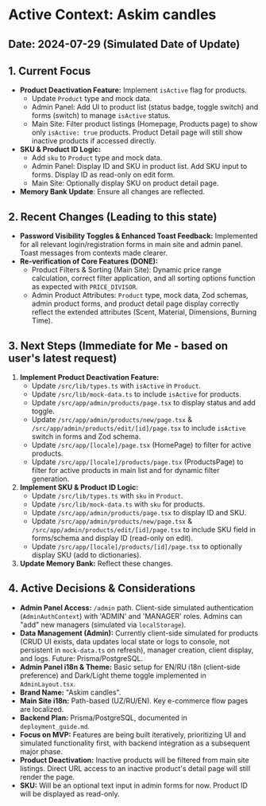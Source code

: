 
# Active Context: Askim candles

## Date: 2024-07-29 (Simulated Date of Update)

## 1. Current Focus
*   **Product Deactivation Feature:** Implement `isActive` flag for products.
    *   Update `Product` type and mock data.
    *   Admin Panel: Add UI to product list (status badge, toggle switch) and forms (switch) to manage `isActive` status.
    *   Main Site: Filter product listings (Homepage, Products page) to show only `isActive: true` products. Product Detail page will still show inactive products if accessed directly.
*   **SKU & Product ID Logic:**
    *   Add `sku` to `Product` type and mock data.
    *   Admin Panel: Display ID and SKU in product list. Add SKU input to forms. Display ID as read-only on edit form.
    *   Main Site: Optionally display SKU on product detail page.
*   **Memory Bank Update**: Ensure all changes are reflected.

## 2. Recent Changes (Leading to this state)
*   **Password Visibility Toggles & Enhanced Toast Feedback:** Implemented for all relevant login/registration forms in main site and admin panel. Toast messages from contexts made clearer.
*   **Re-verification of Core Features (DONE):**
    *   Product Filters & Sorting (Main Site): Dynamic price range calculation, correct filter application, and all sorting options function as expected with `PRICE_DIVISOR`.
    *   Admin Product Attributes: `Product` type, mock data, Zod schemas, admin product forms, and product detail page display correctly reflect the extended attributes (Scent, Material, Dimensions, Burning Time).

## 3. Next Steps (Immediate for Me - based on user's latest request)
1.  **Implement Product Deactivation Feature:**
    *   Update `/src/lib/types.ts` with `isActive` in `Product`.
    *   Update `/src/lib/mock-data.ts` to include `isActive` for products.
    *   Update `/src/app/admin/products/page.tsx` to display status and add toggle.
    *   Update `/src/app/admin/products/new/page.tsx` & `/src/app/admin/products/edit/[id]/page.tsx` to include `isActive` switch in forms and Zod schema.
    *   Update `/src/app/[locale]/page.tsx` (HomePage) to filter for active products.
    *   Update `/src/app/[locale]/products/page.tsx` (ProductsPage) to filter for active products in main list and for dynamic filter generation.
2.  **Implement SKU & Product ID Logic:**
    *   Update `/src/lib/types.ts` with `sku` in `Product`.
    *   Update `/src/lib/mock-data.ts` with `sku` for products.
    *   Update `/src/app/admin/products/page.tsx` to display ID and SKU.
    *   Update `/src/app/admin/products/new/page.tsx` & `/src/app/admin/products/edit/[id]/page.tsx` to include SKU field in forms/schema and display ID (read-only on edit).
    *   Update `/src/app/[locale]/products/[id]/page.tsx` to optionally display SKU (add to dictionaries).
3.  **Update Memory Bank:** Reflect these changes.

## 4. Active Decisions & Considerations
*   **Admin Panel Access:** `/admin` path. Client-side simulated authentication (`AdminAuthContext`) with 'ADMIN' and 'MANAGER' roles. Admins can "add" new managers (simulated via `localStorage`).
*   **Data Management (Admin):** Currently client-side simulated for products (CRUD UI exists, data updates local state or logs to console, not persistent in `mock-data.ts` on refresh), manager creation, client display, and logs. Future: Prisma/PostgreSQL.
*   **Admin Panel i18n & Theme:** Basic setup for EN/RU i18n (client-side preference) and Dark/Light theme toggle implemented in `AdminLayout.tsx`.
*   **Brand Name:** "Askim candles".
*   **Main Site i18n:** Path-based (UZ/RU/EN). Key e-commerce flow pages are localized.
*   **Backend Plan:** Prisma/PostgreSQL, documented in `deployment_guide.md`.
*   **Focus on MVP:** Features are being built iteratively, prioritizing UI and simulated functionality first, with backend integration as a subsequent major phase.
*   **Product Deactivation:** Inactive products will be filtered from main site listings. Direct URL access to an inactive product's detail page will still render the page.
*   **SKU:** Will be an optional text input in admin forms for now. Product ID will be displayed as read-only.
